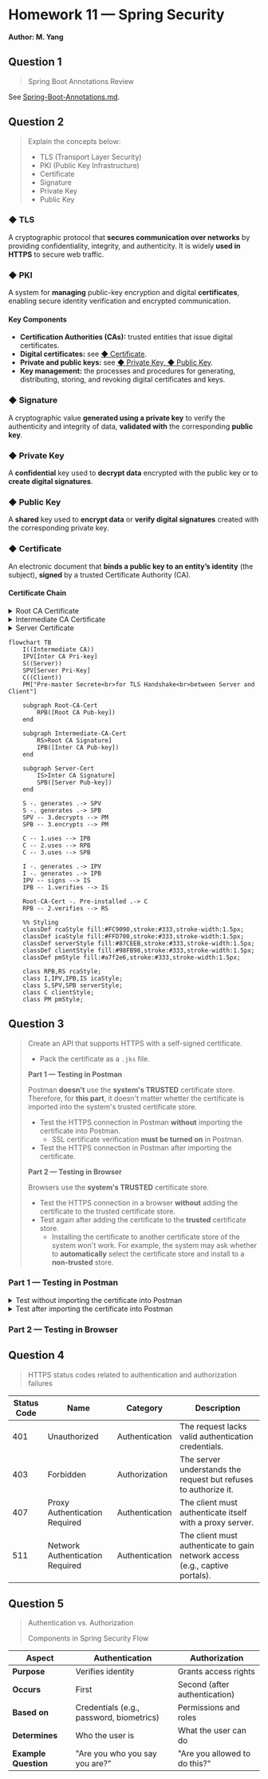# Homework 11 — Spring Security
**Author: M. Yang**

## Question 1
> Spring Boot Annotations Review

See [Spring-Boot-Annotations.md](Spring-Boot-Annotations.md).


## Question 2
> Explain the concepts below:
> - TLS (Transport Layer Security)
> - PKI (Public Key Infrastructure)
> - Certificate
> - Signature
> - Private Key
> - Public Key

### ◆ TLS
A cryptographic protocol that **secures communication over networks** by providing confidentiality, integrity, and authenticity.
It is widely **used in HTTPS** to secure web traffic.

### ◆ PKI
A system for **managing** public-key encryption and digital **certificates**, enabling secure identity verification and encrypted communication.

#### Key Components
- **Certification Authorities (CAs):** trusted entities that issue digital certificates.
- **Digital certificates:** see [◆ Certificate](#-certificate).
- **Private and public keys:** see [◆ Private Key, ◆ Public Key](#-private-key).
- **Key management:** the processes and procedures for generating, distributing, storing, and revoking digital certificates and keys.

### ◆ Signature
A cryptographic value **generated using a private key** to verify the authenticity and integrity of data, **validated with** the corresponding **public key**.

### ◆ Private Key
A **confidential** key used to **decrypt data** encrypted with the public key or to **create digital signatures**.

### ◆ Public Key
A **shared** key used to **encrypt data** or **verify digital signatures** created with the corresponding private key.

### ◆ Certificate
An electronic document that **binds a public key to an entity’s identity** (the subject), **signed** by a trusted Certificate Authority (CA).

#### Certificate Chain

<details>
<summary>Root CA Certificate</summary>

- Contains **Root CA's public** key
- Usually **pre-installed** in clients
</details>

<details>
<summary>Intermediate CA Certificate</summary>

- **Issued** by **root CA** (or superior intermediate CA)
- **Signed** by **root CA's private** key
    - A **client** with root CA Certificate uses **root CA's public** key to **verify** the signature
- **Intermediate CA's public** key **attached by the ICA**
- Distributed to a server and **then to a client by a server**
</details>

<details>
<summary>Server Certificate</summary>

- **Issued** by **intermediate CA**
- **Signed** by **intermediate CA's private** key
    - A **client** with intermediate CA Certificate uses **intermediate CA's public** key to **verify** the signature
- **Server's public** key **attached by the server**
- Distributed to a client by server
</details>

```mermaid
flowchart TB
    I((Intermediate CA))
    IPV[Inter CA Pri-key]
    S((Server))
    SPV[Server Pri-Key]
    C((Client))
    PM["Pre-master Secrete<br>for TLS Handshake<br>between Server and Client"]
    
    subgraph Root-CA-Cert
        RPB([Root CA Pub-key])
    end
    
    subgraph Intermediate-CA-Cert
        RS>Root CA Signature]
        IPB([Inter CA Pub-key])
    end
    
    subgraph Server-Cert
        IS>Inter CA Signature]
        SPB([Server Pub-key])
    end
    
    S -. generates .-> SPV
    S -. generates .-> SPB
    SPV -- 3.decrypts --> PM
    SPB -- 3.encrypts --> PM

    C -- 1.uses --> IPB
    C -- 2.uses --> RPB
    C -- 3.uses --> SPB
    
    I -. generates .-> IPV
    I -. generates .-> IPB
    IPV -- signs --> IS
    IPB -- 1.verifies --> IS
    
    Root-CA-Cert -. Pre-installed .-> C
    RPB -- 2.verifies --> RS

    %% Styling
    classDef rcaStyle fill:#FC9090,stroke:#333,stroke-width:1.5px;
    classDef icaStyle fill:#FFD700,stroke:#333,stroke-width:1.5px;
    classDef serverStyle fill:#87CEEB,stroke:#333,stroke-width:1.5px;
    classDef clientStyle fill:#98FB98,stroke:#333,stroke-width:1.5px;
    classDef pmStyle fill:#a7f2e6,stroke:#333,stroke-width:1.5px;
    
    class RPB,RS rcaStyle;
    class I,IPV,IPB,IS icaStyle;
    class S,SPV,SPB serverStyle;
    class C clientStyle;
    class PM pmStyle;
```


## Question 3
> Create an API that supports HTTPS with a self-signed certificate.
> - Pack the certificate as a `.jks` file.
>
> **Part 1 — Testing in Postman**
> 
> Postman **doesn't** use the **system's TRUSTED** certificate store.
> Therefore, for **this part**, it doesn't matter whetter the certificate is imported into the system's trusted certificate store.
> - Test the HTTPS connection in Postman **without** importing the certificate into Postman.
>   - SSL certificate verification **must be turned on** in Postman.
> - Test the HTTPS connection in Postman after importing the certificate.
>
> **Part 2 — Testing in Browser**
> 
> Browsers use the **system's TRUSTED** certificate store.
> - Test the HTTPS connection in a browser **without** adding the certificate to the trusted certificate store.
> - Test again after adding the certificate to the **trusted** certificate store.
>   - Installing the certificate to another certificate store of the system won't work.
> For example, the system may ask whether to **automatically** select the certificate store and install to a **non-trusted** store.

### Part 1 — Testing in Postman

<details>
<summary>Test without importing the certificate into Postman</summary>

◾ **SSL certificate verification has been turned on.**

◾ **Postman reports `Error: self signed signature` without certificate imported.**

◾ **HTTPS connection successful after certificate imported.**

◾ **HTTP connections aren't allowed as designed.**

</details>

<details>
<summary>Test after importing the certificate into Postman</summary>

◾ **Browser reports site insecure without certificate in the trusted store.**

◾ **Browser reports no issues and shows certificate information with certificate in the trusted store.**

◾ **HTTP connections aren't allowed as designed.**

</details>

### Part 2 — Testing in Browser



## Question 4
> HTTPS status codes related to authentication and authorization failures

| **Status Code** | **Name**                        | **Category**   | **Description**                                                              |
|-----------------|---------------------------------|----------------|------------------------------------------------------------------------------|
| 401             | Unauthorized                    | Authentication | The request lacks valid authentication credentials.                          |
| 403             | Forbidden                       | Authorization  | The server understands the request but refuses to authorize it.              |
| 407             | Proxy Authentication Required   | Authentication | The client must authenticate itself with a proxy server.                     |
| 511             | Network Authentication Required | Authentication | The client must authenticate to gain network access (e.g., captive portals). |


## Question 5
> Authentication vs. Authorization
> 
> Components in Spring Security Flow

| **Aspect**           | **Authentication**                       | **Authorization**             |
|----------------------|------------------------------------------|-------------------------------|
| **Purpose**          | Verifies identity                        | Grants access rights          |
| **Occurs**           | First                                    | Second (after authentication) |
| **Based on**         | Credentials (e.g., password, biometrics) | Permissions and roles         |
| **Determines**       | Who the user is                          | What the user can do          |
| **Example Question** | "Are you who you say you are?"           | "Are you allowed to do this?" |

